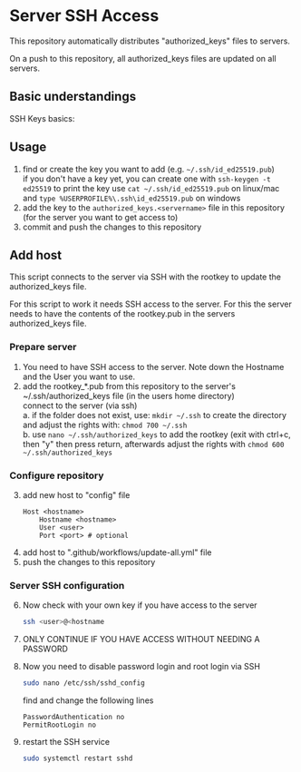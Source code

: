 # Server SSH Access

This repository automatically distributes "authorized_keys" files to servers.

On a push to this repository, all authorized_keys files are updated on all servers.

## Basic understandings

SSH Keys basics: [](https://youtu.be/ZKZbPZCnHRE?t=257)

## Usage

1. find or create the key you want to add (e.g. `~/.ssh/id_ed25519.pub`)  
    if you don't have a key yet, you can create one with `ssh-keygen -t ed25519`
    to print the key use `cat ~/.ssh/id_ed25519.pub` on linux/mac and `type %USERPROFILE%\.ssh\id_ed25519.pub` on windows
2. add the key to the `authorized_keys.<servername>` file in this repository (for the server you want to get access to)
3. commit and push the changes to this repository

## Add host

This script connects to the server via SSH with the rootkey to update the authorized_keys file.

For this script to work it needs SSH access to the server. For this the server needs to have the contents of the rootkey.pub in the servers authorized_keys file.

### Prepare server

1. You need to have SSH access to the server. Note down the Hostname and the User you want to use.
2. add the rootkey_*.pub from this repository to the server's ~/.ssh/authorized_keys file (in the users home directory)  
   connect to the server (via ssh)  
   a. if the folder does not exist, use: `mkdir ~/.ssh` to create the directory and adjust the rights with: `chmod 700 ~/.ssh`  
   b. use `nano ~/.ssh/authorized_keys` to add the rootkey (exit with ctrl+c, then "y" then press return, afterwards adjust the rights with `chmod 600 ~/.ssh/authorized_keys`

### Configure repository

3. add new host to "config" file
    ```sshconfig
    Host <hostname>
        Hostname <hostname>
        User <user>
        Port <port> # optional
    ```
4. add host to ".github/workflows/update-all.yml" file
5. push the changes to this repository

### Server SSH configuration

6. Now check with your own key if you have access to the server
    ```bash
    ssh <user>@<hostname
    ```
7. ONLY CONTINUE IF YOU HAVE ACCESS WITHOUT NEEDING A PASSWORD
8. Now you need to disable password login and root login via SSH
    ```bash
    sudo nano /etc/ssh/sshd_config
    ```
    find and change the following lines
    ```sshd_config
    PasswordAuthentication no
    PermitRootLogin no
    ```

9. restart the SSH service
    ```bash
    sudo systemctl restart sshd
    ```
